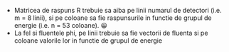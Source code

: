 - Matricea de raspuns R trebuie sa aiba pe linii numarul de detectori (i.e. m = 8 linii), si pe coloane sa fie raspunsurile in functie de grupul de energie (i.e. n = 53 coloane). 😀️
- La fel si fluentele phi, pe linii trebuie sa fie vectorii de fluenta si pe coloane valorile lor in functie de grupul de energie
